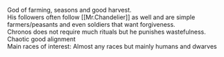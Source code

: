 God of farming, seasons and good harvest.  
His followers often follow [[Mr.Chandelier]] as well and are simple farmers/peasants and even soldiers that want forgiveness.  
Chronos does not require much rituals but he punishes wastefulness.  
Chaotic good alignment  
Main races of interest: Almost any races but mainly humans and dwarves